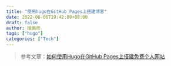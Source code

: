 ```yaml
---
title: "使用hugo在GitHub Pages上搭建博客"
date: 2022-06-06T19:42:09+08:00
draft: false
author: 插画师
tags: ["hugo"]
categories: ["Tech"]
---
```


> 参考文章：[如何使用Hugo在GitHub Pages上搭建免费个人网站](https://zhuanlan.zhihu.com/p/37752930)

